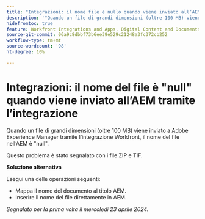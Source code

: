 ```yaml
---
title: "Integrazioni: il nome file è nullo quando viene inviato all’AEM tramite l’integrazione"
description: '"Quando un file di grandi dimensioni (oltre 100 MB) viene inviato a Adobe Experience Manager tramite l’integrazione Workfront, il nome del file nell’AEM è nullo. ”'
hidefromtoc: true
feature: Workfront Integrations and Apps, Digital Content and Documents
source-git-commit: 06a9c8dbbf73b6ee39e529c21248a3fc372cb252
workflow-type: tm+mt
source-wordcount: '98'
ht-degree: 10%

---
```



# Integrazioni: il nome del file è &quot;null&quot; quando viene inviato all’AEM tramite l’integrazione

Quando un file di grandi dimensioni (oltre 100 MB) viene inviato a Adobe Experience Manager tramite l’integrazione Workfront, il nome del file nell’AEM è &quot;null&quot;.

Questo problema è stato segnalato con i file ZIP e TIF.

**Soluzione alternativa**

Esegui una delle operazioni seguenti:

* Mappa il nome del documento al titolo AEM.
* Inserire il nome del file direttamente in AEM.

_Segnalato per la prima volta il mercoledì 23 aprile 2024._
